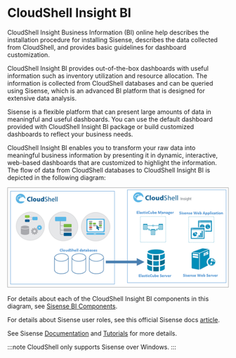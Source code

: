 # CloudShell Insight BI

CloudShell Insight Business Information (BI) online help describes the installation procedure for installing Sisense, describes the data collected from CloudShell, and provides basic guidelines for dashboard customization.

CloudShell Insight BI provides out-of-the-box dashboards with useful information such as inventory utilization and resource allocation. The information is collected from CloudShell databases and can be queried using Sisense, which is an advanced BI platform that is designed for extensive data analysis.

Sisense is a flexible platform that can present large amounts of data in meaningful and useful dashboards. You can use the default dashboard provided with CloudShell Insight BI package or build customized dashboards to reflect your business needs.

CloudShell Insight BI enables you to transform your raw data into meaningful business information by presenting it in dynamic, interactive, web-based dashboards that are customized to highlight the information. The flow of data from CloudShell databases to CloudShell Insight BI is depicted in the following diagram:

![](/Images/BI/CloudShell-Insight-BI-Overview.png)

For details about each of the CloudShell Insight BI components in this diagram, see [Sisense BI Components](./sisense-bi-components.md).

For details about Sisense user roles, see this official Sisense docs [article](https://documentation.sisense.com/latest/getting-started/user-roles.htm).

See Sisense [Documentation](https://documentation.sisense.com/#gsc.tab=0) and [Tutorials](https://documentation.sisense.com/latest/tutorials.htm#gsc.tab=0) for more details.

:::note
CloudShell only supports Sisense over Windows.
:::